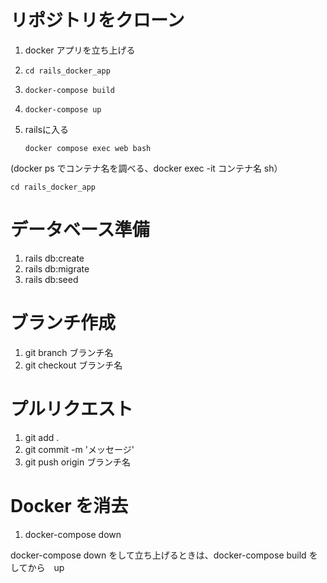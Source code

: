 # リポジトリをクローン
1. docker アプリを立ち上げる
2. ```
   cd rails_docker_app
   ```
5. ```
   docker-compose build
   ```
6. ```
   docker-compose up
   ```
8. railsに入る
   ```
   docker compose exec web bash
   ```
(docker ps でコンテナ名を調べる、docker exec -it コンテナ名 sh）

```
cd rails_docker_app
```
# データベース準備  
1. rails db:create
2. rails db:migrate
3. rails db:seed
# ブランチ作成 
1. git branch ブランチ名
2. git checkout ブランチ名
# プルリクエスト
1. git add .
2. git commit -m 'メッセージ'
3. git push origin ブランチ名
# Docker を消去
1. docker-compose down

docker-compose down をして立ち上げるときは、docker-compose build をしてから　up

